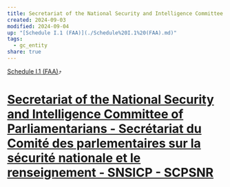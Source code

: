 ```yaml
---
title: Secretariat of the National Security and Intelligence Committee of Parliamentarians - Secrétariat du Comité des parlementaires sur la sécurité nationale et le renseignement - SNSICP - SCPSNR
created: 2024-09-03
modified: 2024-09-04
up: "[Schedule I.1 (FAA)](./Schedule%20I.1%20(FAA).md)"
tags:
  - gc_entity
share: true
---
```

[Schedule I.1 (FAA)](./Schedule%20I.1%20(FAA).md)⤴️
# [Secretariat of the National Security and Intelligence Committee of Parliamentarians - Secrétariat du Comité des parlementaires sur la sécurité nationale et le renseignement - SNSICP - SCPSNR](Secretariat%20of%20the%20National%20Security%20and%20Intelligence%20Committee%20of%20Parliamentarians%20-%20Secr%C3%A9tariat%20du%20Comit%C3%A9%20des%20parlementaires%20sur%20la%20s%C3%A9curit%C3%A9%20nationale%20et%20le%20renseignement%20-%20SNSICP%20-%20SCPSNR.md)
